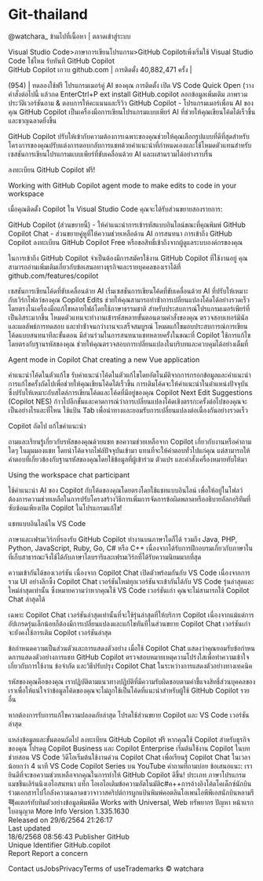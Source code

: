 # Git-thailand
@watchara_
ข้ามไปที่เนื้อหา
 | ตลาดเข้าสู่ระบบ
 
Visual Studio Code>ภาษาการเขียนโปรแกรม>GitHub Copilotเพิ่งเริ่มใช้ Visual Studio Code ใช่ไหม รับทันที
GitHub Copilot	
GitHub Copilot
เกวบ
github.com
 |  การติดตั้ง 40,882,471 ครั้ง
|

(954)
 | ทดลองใช้ฟรี
โปรแกรมเมอร์คู่ AI ของคุณ
การติดตั้ง
เปิด VS Code Quick Open (วางคําสั่งต่อไปนี้ แล้วกด EnterCtrl+P
ext install GitHub.copilot
ลอกข้อมูลเพิ่มเติม
ภาพรวมประวัติเวอร์ชันถาม & ตอบการให้คะแนนและรีวิว
GitHub Copilot - โปรแกรมเมอร์เพื่อน AI ของคุณ
GitHub Copilot เป็นเครื่องมือการเขียนโปรแกรมแบบเพียร์ AI ที่ช่วยให้คุณเขียนโค้ดได้เร็วขึ้นและชาญฉลาดยิ่งขึ้น

GitHub Copilot ปรับให้เข้ากับความต้องการเฉพาะของคุณช่วยให้คุณเลือกรูปแบบที่ดีที่สุดสําหรับโครงการของคุณปรับแต่งการตอบกลับการแชทด้วยคําแนะนําที่กําหนดเองและใช้โหมดตัวแทนสําหรับเซสชันการเขียนโปรแกรมแบบเพียร์ที่ขับเคลื่อนด้วย AI และผสานรวมได้อย่างราบรื่น

ลงทะเบียน GitHub Copilot ฟรี!

Working with GitHub Copilot agent mode to make edits to code in your workspace

เมื่อคุณติดตั้ง Copilot ใน Visual Studio Code คุณจะได้รับส่วนขยายสองรายการ:

GitHub Copilot (ส่วนขยายนี้) - ให้คําแนะนําการเข้ารหัสแบบอินไลน์ขณะที่คุณพิมพ์
GitHub Copilot Chat - ส่วนขยายคู่หูที่ให้ความช่วยเหลือด้าน AI การสนทนา
การเข้าถึง GitHub Copilot
ลงทะเบียน GitHub Copilot Free หรือขอสิทธิ์เข้าถึงจากผู้ดูแลระบบองค์กรของคุณ

ในการเข้าถึง GitHub Copilot จําเป็นต้องมีการสมัครใช้งาน GitHub Copilot ที่ใช้งานอยู่ คุณสามารถอ่านเพิ่มเติมเกี่ยวกับข้อเสนอทางธุรกิจและรายบุคคลของเราได้ที่ github.com/features/copilot

เซสชันการเขียนโค้ดที่ขับเคลื่อนด้วย AI
เริ่มเซสชันการเขียนโค้ดที่ขับเคลื่อนด้วย AI ที่ปรับให้เหมาะกับเวิร์กโฟลว์ของคุณ Copilot Edits ช่วยให้คุณสามารถทําซ้ําการเปลี่ยนแปลงโค้ดได้อย่างรวดเร็วโดยตรงในเครื่องมือแก้ไขหลายไฟล์โดยใช้ภาษาธรรมชาติ สําหรับประสบการณ์โปรแกรมเมอร์เพียร์ที่เป็นอิสระมากขึ้น โหมดตัวแทนจะทํางานเข้ารหัสหลายขั้นตอนตามคําสั่งของคุณ ตรวจสอบเทอร์มินัลและผลลัพธ์การทดสอบ และทําซ้ําจนกว่างานจะเสร็จสมบูรณ์ โหมดแก้ไขมอบประสบการณ์การเขียนโค้ดแบบสนทนาทีละขั้นตอน มีส่วนร่วมในการสนทนาแชทหลายครั้งในขณะที่ Copilot ใช้การแก้ไขโดยตรงกับฐานรหัสของคุณ ช่วยให้คุณตรวจสอบการเปลี่ยนแปลงในบริบทและควบคุมได้อย่างเต็มที่

Agent mode in Copilot Chat creating a new Vue application

คําแนะนําโค้ดในตัวแก้ไข
รับคําแนะนําโค้ดในตัวแก้ไขโดยอัตโนมัติจากการกรอกข้อมูลและคําแนะนําการแก้ไขครั้งถัดไปเพื่อช่วยให้คุณเขียนโค้ดได้เร็วขึ้น การเติมโค้ดจะให้คําแนะนําในตําแหน่งปัจจุบัน ซึ่งปรับให้เหมาะกับสไตล์การเขียนโค้ดและโค้ดที่มีอยู่ของคุณ Copilot Next Edit Suggestions (Copilot NES) ก้าวไปอีกขั้นและคาดการณ์ว่าการเปลี่ยนแปลงโค้ดเชิงตรรกะครั้งต่อไปของคุณจะเป็นอย่างไรและที่ไหน ใช้แป้น Tab เพื่อนําทางและยอมรับการเปลี่ยนแปลงต่อเนื่องกันอย่างรวดเร็ว

Copilot ถัดไป แก้ไขคําแนะนํา

ถามและเรียนรู้เกี่ยวกับรหัสของคุณด้วยแชท
ขอความช่วยเหลือจาก Copilot เกี่ยวกับงานหรือคําถามใดๆ ในมุมมองแชท โดยนําโค้ดจากไฟล์ปัจจุบันเข้ามา แทนที่จะให้คําตอบทั่วไปแก่คุณ แต่สามารถให้คําตอบที่เกี่ยวข้องกับฐานรหัสของคุณโดยใช้ข้อมูลที่ผู้เข้าร่วม ตัวแปร และคําสั่งเครื่องหมายทับให้มา

Using the workspace chat participant

ใช้คําแนะนํา AI ของ Copilot กับโค้ดของคุณโดยตรงโดยใช้แชทแบบอินไลน์ เพื่อให้อยู่ในโฟลว์ ต้องการความช่วยเหลือในการปรับโครงสร้างวิธีการเพิ่มการจัดการข้อผิดพลาดหรืออธิบายอัลกอริทึมที่ซับซ้อนเพียงเปิด Copilot ในโปรแกรมแก้ไข!

แชทแบบอินไลน์ใน VS Code

ภาษาและเฟรมเวิร์กที่รองรับ
GitHub Copilot ทํางานบนภาษาใดก็ได้ รวมถึง Java, PHP, Python, JavaScript, Ruby, Go, C# หรือ C++ เนื่องจากได้รับการฝึกอบรมเกี่ยวกับภาษาในที่เก็บสาธารณะจึงใช้ได้กับภาษาไลบรารีและเฟรมเวิร์กที่ได้รับความนิยมมากที่สุด

ความเข้ากันได้ของเวอร์ชัน
เนื่องจาก Copilot Chat เปิดตัวพร้อมกันกับ VS Code เนื่องจากการรวม UI อย่างลึกซึ้ง Copilot Chat เวอร์ชันใหม่ทุกเวอร์ชันจะเข้ากันได้กับ VS Code รุ่นล่าสุดและใหม่ล่าสุดเท่านั้น ซึ่งหมายความว่าหากคุณใช้ VS Code เวอร์ชันเก่า คุณจะไม่สามารถใช้ Copilot Chat ล่าสุดได้

เฉพาะ Copilot Chat เวอร์ชันล่าสุดเท่านั้นที่จะใช้รุ่นล่าสุดที่ให้บริการ Copilot เนื่องจากแม้แต่การอัปเกรดรุ่นเล็กน้อยก็ต้องมีการเปลี่ยนแปลงและแก้ไขทันทีในส่วนขยาย Copilot Chat เวอร์ชันเก่าจะยังคงใช้การเติม Copilot เวอร์ชันล่าสุด

ข้อกําหนดความเป็นส่วนตัวและการแสดงตัวอย่าง
เมื่อใช้ Copilot Chat แสดงว่าคุณยอมรับข้อกําหนดการแสดงตัวอย่างการแชท GitHub Copilot ตรวจสอบหมายเหตุความโปร่งใสเพื่อทําความเข้าใจเกี่ยวกับการใช้งาน ข้อจํากัด และวิธีปรับปรุง Copilot Chat ในระหว่างการแสดงตัวอย่างทางเทคนิค

รหัสของคุณคือของคุณ เราปฏิบัติตามแนวทางปฏิบัติที่มีความรับผิดชอบตามคําชี้แจงสิทธิ์ส่วนบุคคลของเราเพื่อให้แน่ใจว่าข้อมูลโค้ดของคุณจะไม่ถูกใช้เป็นโค้ดที่แนะนําสําหรับผู้ใช้ GitHub Copilot รายอื่น

หากต้องการรับการแก้ไขความปลอดภัยล่าสุด โปรดใช้ส่วนขยาย Copilot และ VS Code เวอร์ชันล่าสุด

แหล่งข้อมูลและขั้นตอนถัดไป
ลงทะเบียน GitHub Copilot ฟรี
หากคุณใช้ Copilot สําหรับธุรกิจของคุณ โปรดดู Copilot Business และ Copilot Enterprise
เริ่มต้นใช้งาน Copilot ในบทช่วยสอน VS Code
วิดีโอเริ่มต้นใช้งานด่วน Copilot Chat เพื่อเรียนรู้ Copilot Chat ในเวลาน้อยกว่า 4 นาที
VS Code Copilot Series บน YouTube
คำถามที่ถามบ่อย
ข้อเสนอแนะ: เรายินดีที่จะขอความช่วยเหลือจากคุณในการทําให้ GitHub Copilot ดีขึ้น!
ประเภท
ภาษาโปรแกรมแมชชีนเลิร์นนิงเอไอสนทนา
แท็ก
ไอเอไอเติมข้อความอัตโนมัติc#ค++การอ้างอิงโค้ดโคเด็กซ์นักบินร่วมเอกสารไปโกลังความฉลาดชวาจาวาสคริปต์การผูกแป้นพิมพ์คอตลินโอเพนไอพีพีเอสนักบินหลามรี팩คเตอร์ทับทิมตัวอย่างข้อมูลพิมพ์ดีด
Works with
Universal, Web
ทรัพยากร
ปัญหา
หน้าแรก
ใบอนุญาต
More Info
Version	1.335.1630	
Released on	29/6/2564 21:26:17	
Last updated	
18/6/2568 08:56:43
Publisher	GitHub	
Unique Identifier	GitHub.copilot	
Report	Report a concern	
  
Contact usJobsPrivacyTerms of useTrademarks
© watchara
